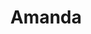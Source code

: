 ---
title: Amanda
artigo: a
picture: /images/a/Amanda.jpg
background: /images/fundos/listradopoa2.jpg
style: style-vermelho1
description: Ai, que lindo o significado do...
full-description:  Ai, que lindo o significado do nome Amanda! Ele tem origem no latim, Amandus, e quer dizer “aquela que deve ser amada! Além disso, trata-se de um nome in-ter-na-ci-o-nal, meu bem, pois a grafia é a mesma em vários países! Menina de sorte, essa Amanda, hein?!  
---